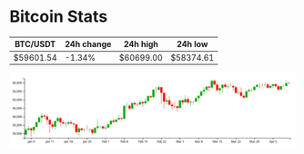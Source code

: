# Bitcoin Stats

BTC/USDT|24h change|24h high|24h low|
|---|---|---|---|
|$59601.54|-1.34%|$60699.00|$58374.61|

<img src="./chart.svg">
